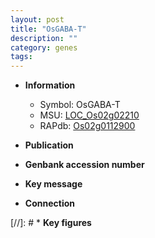 ```yaml
---
layout: post
title: "OsGABA-T"
description: ""
category: genes
tags: 
---
```


* **Information**  
    + Symbol: OsGABA-T  
    + MSU: [LOC_Os02g02210](http://rice.uga.edu/cgi-bin/ORF_infopage.cgi?orf=LOC_Os02g02210)  
    + RAPdb: [Os02g0112900](http://rapdb.dna.affrc.go.jp/viewer/gbrowse_details/irgsp1?name=Os02g0112900)  

* **Publication**  

* **Genbank accession number**  

* **Key message**  

* **Connection**  

[//]: # * **Key figures**  



